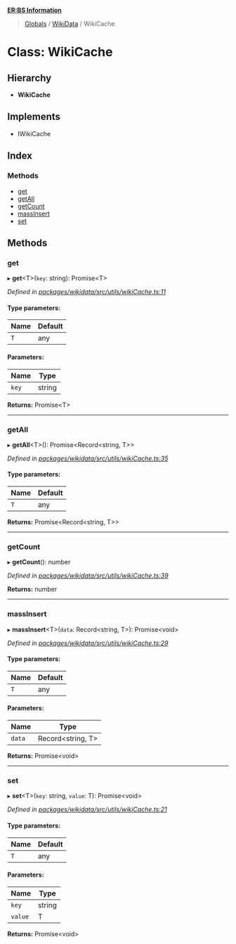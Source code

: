 **[ER:BS Information](../README.md)**

> [Globals](../globals.md) / [WikiData](../modules/wikidata.md) / WikiCache

# Class: WikiCache

## Hierarchy

* **WikiCache**

## Implements

* IWikiCache

## Index

### Methods

* [get](wikidata.wikicache.md#get)
* [getAll](wikidata.wikicache.md#getall)
* [getCount](wikidata.wikicache.md#getcount)
* [massInsert](wikidata.wikicache.md#massinsert)
* [set](wikidata.wikicache.md#set)

## Methods

### get

▸ **get**<T\>(`key`: string): Promise<T\>

*Defined in [packages/wikidata/src/utils/wikiCache.ts:11](https://github.com/PaulEndri/eternal-return-project/blob/4e6b63d/packages/wikidata/src/utils/wikiCache.ts#L11)*

#### Type parameters:

Name | Default |
------ | ------ |
`T` | any |

#### Parameters:

Name | Type |
------ | ------ |
`key` | string |

**Returns:** Promise<T\>

___

### getAll

▸ **getAll**<T\>(): Promise<Record<string, T\>\>

*Defined in [packages/wikidata/src/utils/wikiCache.ts:35](https://github.com/PaulEndri/eternal-return-project/blob/4e6b63d/packages/wikidata/src/utils/wikiCache.ts#L35)*

#### Type parameters:

Name | Default |
------ | ------ |
`T` | any |

**Returns:** Promise<Record<string, T\>\>

___

### getCount

▸ **getCount**(): number

*Defined in [packages/wikidata/src/utils/wikiCache.ts:39](https://github.com/PaulEndri/eternal-return-project/blob/4e6b63d/packages/wikidata/src/utils/wikiCache.ts#L39)*

**Returns:** number

___

### massInsert

▸ **massInsert**<T\>(`data`: Record<string, T\>): Promise<void\>

*Defined in [packages/wikidata/src/utils/wikiCache.ts:29](https://github.com/PaulEndri/eternal-return-project/blob/4e6b63d/packages/wikidata/src/utils/wikiCache.ts#L29)*

#### Type parameters:

Name | Default |
------ | ------ |
`T` | any |

#### Parameters:

Name | Type |
------ | ------ |
`data` | Record<string, T\> |

**Returns:** Promise<void\>

___

### set

▸ **set**<T\>(`key`: string, `value`: T): Promise<void\>

*Defined in [packages/wikidata/src/utils/wikiCache.ts:21](https://github.com/PaulEndri/eternal-return-project/blob/4e6b63d/packages/wikidata/src/utils/wikiCache.ts#L21)*

#### Type parameters:

Name | Default |
------ | ------ |
`T` | any |

#### Parameters:

Name | Type |
------ | ------ |
`key` | string |
`value` | T |

**Returns:** Promise<void\>
